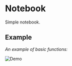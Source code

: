 # Notebook

Simple notebook.

## Example

*An example of basic functions:*<br/> 

![Demo](https://github.com/TSBprojects/Notebook/blob/master/examples/1.gif?raw=true)

